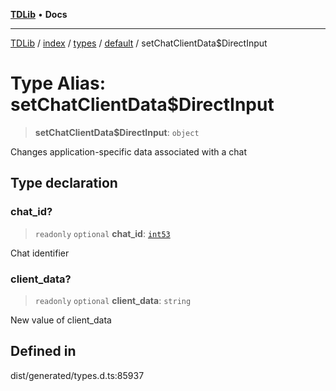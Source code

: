 [**TDLib**](../../../../../../README.md) • **Docs**

***

[TDLib](../../../../../../modules.md) / [index](../../../../../README.md) / [types](../../../README.md) / [default](../README.md) / setChatClientData$DirectInput

# Type Alias: setChatClientData$DirectInput

> **setChatClientData$DirectInput**: `object`

Changes application-specific data associated with a chat

## Type declaration

### chat\_id?

> `readonly` `optional` **chat\_id**: [`int53`](int53-1.md)

Chat identifier

### client\_data?

> `readonly` `optional` **client\_data**: `string`

New value of client_data

## Defined in

dist/generated/types.d.ts:85937
